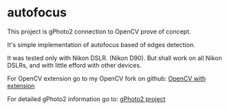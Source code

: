 # autofocus

This project is gPhoto2 connection to OpenCV prove of concept.

It's simple implementation of autofocus based of edges detection.

It was tested only with Nikon DSLR. (Nikon D90).
But shall work on all Nikon DSLRs, and with little efford with other devices.

For OpenCV extension go to my OpenCV fork on github:
[OpenCV with extension](https://github.com/dobrypd/opencv/tree/libgphoto2-connection "OpenCV With gPhoto2 extension")

For detailed gPhoto2 information go to:
[gPhoto2 project](http://gphoto.sourceforge.net/ "gPhoto project site")

